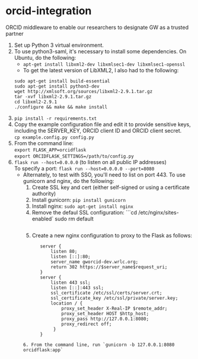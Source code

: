 # orcid-integration
ORCID middleware to enable our researchers to designate GW as a trusted partner

1. Set up Python 3 virtual environment.
2. To use python3-saml, it's necessary to install some dependencies. On Ubuntu, do the following:
    - `apt-get install libxml2-dev libxmlsec1-dev libxmlsec1-openssl`
    - To get the latest version of LibXML2, I also had to the following:
    ```
    sudo apt-get install build-essential
    sudo apt-get install python3-dev
    wget http://xmlsoft.org/sources/libxml2-2.9.1.tar.gz
    tar -xvf libxml2-2.9.1.tar.gz
    cd libxml2-2.9.1
    ./configure && make && make install
    ```
3. `pip install -r requirements.txt`
4. Copy the example configuration file and edit it to provide sensitive keys, including the SERVER_KEY, ORCID client ID and ORCID client secret. \
 `cp example.config.py config.py`
5. From the command line: \
 `export FLASK_APP=orcidflask` \
 `export ORCIDFLASK_SETTINGS=/path/to/config.py`
6. `flask run --host=0.0.0.0` (to listen on all public IP addresses) \
To specify a port: `flask run --host=0.0.0.0 --port=8080`
   - Alternately, to test with SSO, you'll need to list on port 443. To use gunicorn and nginx, do the following:
      1. Create SSL key and cert (either self-signed or using a certificate authority)
      2. Install gunicorn: `pip install gunicorn`
      3. Install nginx: `sudo apt-get install nginx`
      4. Remove the defaul SSL configuration: 
         ```cd /etc/nginx/sites-enabled`
            sudo rm default
            ```
      5. Create a new nginx configuration to proxy to the Flask as follows:
         ```
            server {
                listen 80;
                listen [::]:80;
                server_name gworcid-dev.wrlc.org;
                return 302 https://$server_name$request_uri;
            }
            server {
                listen 443 ssl;
                listen [::]:443 ssl;
                ssl_certificate /etc/ssl/certs/server.crt;
                ssl_certificate_key /etc/ssl/private/server.key;
                location / {
                    proxy_set_header X-Real-IP $remote_addr;
                    proxy_set_header HOST $http_host;
                    proxy_pass http://127.0.0.1:8080;
                    proxy_redirect off;
                 }
            }
        ```
      6. From the command line, run `gunicorn -b 127.0.0.1:8080 orcidflask:app`

